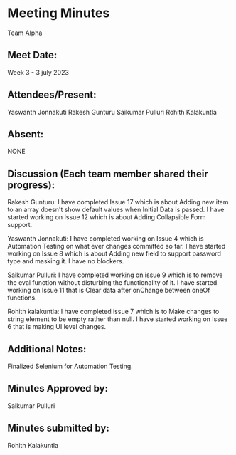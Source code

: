 # Meeting Minutes 
Team Alpha

## Meet Date:
Week 3 - 3 july 2023


## Attendees/Present:
Yaswanth Jonnakuti
Rakesh Gunturu
Saikumar Pulluri
Rohith Kalakuntla

## Absent:
NONE

## Discussion (Each team member shared their progress):

Rakesh Gunturu:
I have completed Issue 17 which is about Adding new item to an array doesn't show default values when Initial Data is passed. I have started working on Issue 12 which is about Adding Collapsible Form support.

Yaswanth Jonnakuti:
I have completed working on Issue 4 which is Automation Testing on what ever changes committed so far. I have started working on Issue 8 which is about Adding new field to support password type and masking it. I have no blockers.

Saikumar Pulluri:
I have completed working on issue 9 which is to remove the eval function without disturbing the functionality of it. I have started working on Issue 11 that is Clear data after onChange between oneOf functions.

Rohith kalakuntla:
I have completed issue 7 which is to Make changes to string element to be empty rather than null. I have started working on Issue 6 that is making UI level changes.

## Additional Notes:
Finalized Selenium for Automation Testing.


## Minutes Approved by:  
Saikumar Pulluri
## Minutes submitted by:  
Rohith Kalakuntla